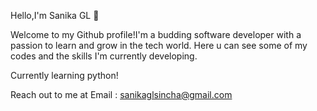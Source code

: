 Hello,I'm Sanika GL  👋

Welcome to my Github profile!I'm a budding software developer
with a passion to learn and grow in the tech world.
Here u can see some of my codes and the skills I'm currently developing.

Currently learning python!












Reach out to me at 
Email : sanikaglsincha@gmail.com

<!--
**SanikaGL/SanikaGL** is a ✨ _special_ ✨ repository because its `README.md` (this file) appears on your GitHub profile.

Here are some ideas to get you started:

- 🔭 I’m currently working on ...
- 🌱 I’m currently learning ...
- 👯 I’m looking to collaborate on ...
- 🤔 I’m looking for help with ...
- 💬 Ask me about ...
- 📫 How to reach me: ...
- 😄 Pronouns: ...
- ⚡ Fun fact: ...
-->
